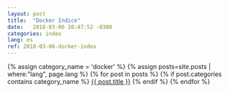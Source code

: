 ```yaml
---
layout: post
title:  "Docker Indice"
date:   2018-03-06 20:47:52 -0300
categories: index
lang: es
ref: 2018-03-06-docker-index
---
```


{% assign category_name = 'docker' %}
{% assign posts=site.posts | where:"lang", page.lang %}
{% for post in posts  %}
{% if post.categories contains category_name %}
  <a href="{{ post.url }}">{{ post.title }}</a>
{% endif %}
{% endfor %}
